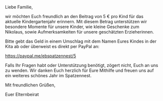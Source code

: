 Liebe Familie,

wir möchten Euch freundlich an den Beitrag von 5 € pro Kind für das aktuelle Kindergartenjahr erinnern. Mit diesem Betrag unterstützen wir besondere Momente für unsere Kinder, wie kleine Geschenke zum Nikolaus, sowie Aufmerksamkeiten für unsere geschätzten Erzieherinnen.

Bitte gebt das Geld in einem Umschlag mit dem Namen Eures Kindes in der Kita ab oder überweist es direkt per PayPal an:

https://paypal.me/ebspatzennest/5

Falls Ihr Fragen habt oder Unterstützung benötigt, zögert nicht, Euch an uns zu wenden. Wir danken Euch herzlich für Eure Mithilfe und freuen uns auf ein weiteres schönes Jahr im Spatzennest.

Mit freundlichen Grüßen,

Euer Elternbeirat